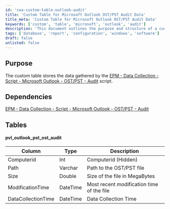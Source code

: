 ```yaml
---
id: 'cwa-custom-table-outlook-audit'
title: 'Custom Table for Microsoft Outlook OST/PST Audit Data'
title_meta: 'Custom Table for Microsoft Outlook OST/PST Audit Data'
keywords: ['custom', 'table', 'microsoft', 'outlook', 'audit']
description: 'This document outlines the purpose and structure of a custom table designed to store data collected by the EPM - Data Collection script for Microsoft Outlook OST/PST audits. It details the dependencies and the specific columns included in the table, providing a comprehensive overview for users and developers.'
tags: ['database', 'report', 'configuration', 'windows', 'software']
draft: false
unlisted: false
---
```

## Purpose

The custom table stores the data gathered by the [EPM - Data Collection - Script - Microsoft Outlook - OST/PST - Audit](https://proval.itglue.com/DOC-5078775-8168634) script.

## Dependencies

[EPM - Data Collection - Script - Microsoft Outlook - OST/PST - Audit](https://proval.itglue.com/DOC-5078775-8168634)

## Tables

#### pvl_outlook_pst_ost_audit

| Column              | Type     | Description                                 |
|---------------------|----------|---------------------------------------------|
| Computerid          | Int      | Computerid (Hidden)                        |
| Path                | Varchar  | Path to the OST/PST file                   |
| Size                | Double   | Size of the file in MegaBytes              |
| ModificationTime    | DateTime | Most recent modification time of the file   |
| DataCollectionTime  | DateTime | Data Collection Time                        |



